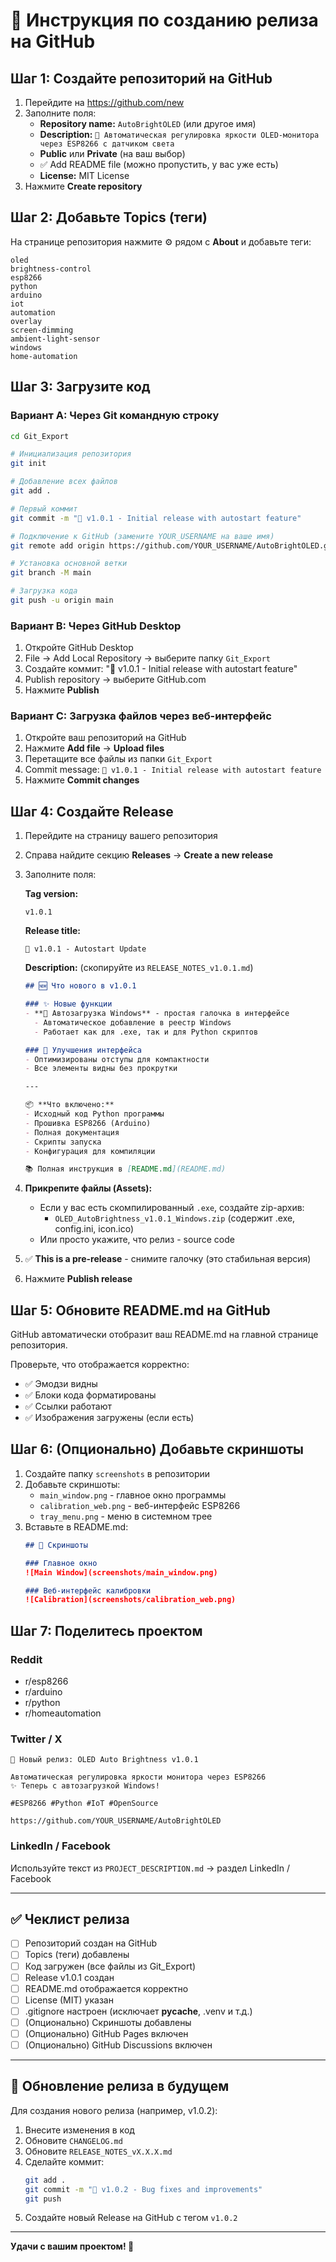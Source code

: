# 🚀 Инструкция по созданию релиза на GitHub

## Шаг 1: Создайте репозиторий на GitHub

1. Перейдите на https://github.com/new
2. Заполните поля:
   - **Repository name:** `AutoBrightOLED` (или другое имя)
   - **Description:** `🔆 Автоматическая регулировка яркости OLED-монитора через ESP8266 с датчиком света`
   - **Public** или **Private** (на ваш выбор)
   - ✅ Add README file (можно пропустить, у вас уже есть)
   - **License:** MIT License
3. Нажмите **Create repository**

## Шаг 2: Добавьте Topics (теги)

На странице репозитория нажмите ⚙️ рядом с **About** и добавьте теги:
```
oled
brightness-control
esp8266
python
arduino
iot
automation
overlay
screen-dimming
ambient-light-sensor
windows
home-automation
```

## Шаг 3: Загрузите код

### Вариант A: Через Git командную строку

```bash
cd Git_Export

# Инициализация репозитория
git init

# Добавление всех файлов
git add .

# Первый коммит
git commit -m "🎉 v1.0.1 - Initial release with autostart feature"

# Подключение к GitHub (замените YOUR_USERNAME на ваше имя)
git remote add origin https://github.com/YOUR_USERNAME/AutoBrightOLED.git

# Установка основной ветки
git branch -M main

# Загрузка кода
git push -u origin main
```

### Вариант B: Через GitHub Desktop

1. Откройте GitHub Desktop
2. File → Add Local Repository → выберите папку `Git_Export`
3. Создайте коммит: "🎉 v1.0.1 - Initial release with autostart feature"
4. Publish repository → выберите GitHub.com
5. Нажмите **Publish**

### Вариант C: Загрузка файлов через веб-интерфейс

1. Откройте ваш репозиторий на GitHub
2. Нажмите **Add file** → **Upload files**
3. Перетащите все файлы из папки `Git_Export`
4. Commit message: `🎉 v1.0.1 - Initial release with autostart feature`
5. Нажмите **Commit changes**

## Шаг 4: Создайте Release

1. Перейдите на страницу вашего репозитория
2. Справа найдите секцию **Releases** → **Create a new release**
3. Заполните поля:

   **Tag version:**
   ```
   v1.0.1
   ```

   **Release title:**
   ```
   🚀 v1.0.1 - Autostart Update
   ```

   **Description:** (скопируйте из `RELEASE_NOTES_v1.0.1.md`)
   ```markdown
   ## 🆕 Что нового в v1.0.1

   ### ✨ Новые функции
   - **🚀 Автозагрузка Windows** - простая галочка в интерфейсе
     - Автоматическое добавление в реестр Windows
     - Работает как для .exe, так и для Python скриптов
   
   ### 🔧 Улучшения интерфейса
   - Оптимизированы отступы для компактности
   - Все элементы видны без прокрутки
   
   ---
   
   📦 **Что включено:**
   - Исходный код Python программы
   - Прошивка ESP8266 (Arduino)
   - Полная документация
   - Скрипты запуска
   - Конфигурация для компиляции
   
   📚 Полная инструкция в [README.md](README.md)
   ```

4. **Прикрепите файлы (Assets):**
   - Если у вас есть скомпилированный `.exe`, создайте zip-архив:
     - `OLED_AutoBrightness_v1.0.1_Windows.zip` (содержит .exe, config.ini, icon.ico)
   - Или просто укажите, что релиз - source code

5. ✅ **This is a pre-release** - снимите галочку (это стабильная версия)
6. Нажмите **Publish release**

## Шаг 5: Обновите README.md на GitHub

GitHub автоматически отобразит ваш README.md на главной странице репозитория.

Проверьте, что отображается корректно:
- ✅ Эмодзи видны
- ✅ Блоки кода форматированы
- ✅ Ссылки работают
- ✅ Изображения загружены (если есть)

## Шаг 6: (Опционально) Добавьте скриншоты

1. Создайте папку `screenshots` в репозитории
2. Добавьте скриншоты:
   - `main_window.png` - главное окно программы
   - `calibration_web.png` - веб-интерфейс ESP8266
   - `tray_menu.png` - меню в системном трее
3. Вставьте в README.md:
   ```markdown
   ## 📸 Скриншоты
   
   ### Главное окно
   ![Main Window](screenshots/main_window.png)
   
   ### Веб-интерфейс калибровки
   ![Calibration](screenshots/calibration_web.png)
   ```

## Шаг 7: Поделитесь проектом

### Reddit
- r/esp8266
- r/arduino
- r/python
- r/homeautomation

### Twitter / X
```
🔆 Новый релиз: OLED Auto Brightness v1.0.1

Автоматическая регулировка яркости монитора через ESP8266
✨ Теперь с автозагрузкой Windows!

#ESP8266 #Python #IoT #OpenSource

https://github.com/YOUR_USERNAME/AutoBrightOLED
```

### LinkedIn / Facebook
Используйте текст из `PROJECT_DESCRIPTION.md` → раздел LinkedIn / Facebook

---

## ✅ Чеклист релиза

- [ ] Репозиторий создан на GitHub
- [ ] Topics (теги) добавлены
- [ ] Код загружен (все файлы из Git_Export)
- [ ] Release v1.0.1 создан
- [ ] README.md отображается корректно
- [ ] License (MIT) указан
- [ ] .gitignore настроен (исключает __pycache__, .venv и т.д.)
- [ ] (Опционально) Скриншоты добавлены
- [ ] (Опционально) GitHub Pages включен
- [ ] (Опционально) GitHub Discussions включен

---

## 🔄 Обновление релиза в будущем

Для создания нового релиза (например, v1.0.2):

1. Внесите изменения в код
2. Обновите `CHANGELOG.md`
3. Обновите `RELEASE_NOTES_vX.X.X.md`
4. Сделайте коммит:
   ```bash
   git add .
   git commit -m "🔧 v1.0.2 - Bug fixes and improvements"
   git push
   ```
5. Создайте новый Release на GitHub с тегом `v1.0.2`

---

**Удачи с вашим проектом! 🚀**

